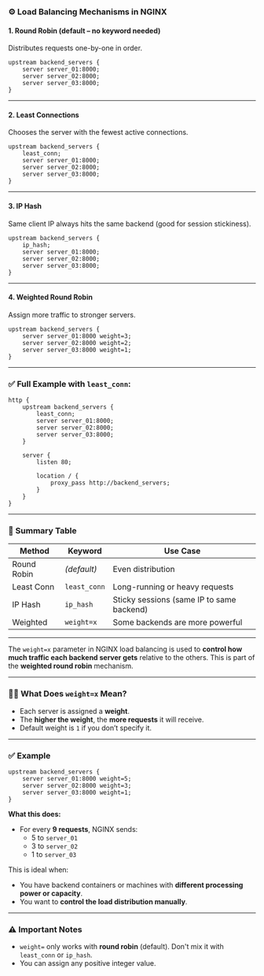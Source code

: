 
### ⚙️ Load Balancing Mechanisms in NGINX

#### 1. **Round Robin** (default – no keyword needed)

Distributes requests one-by-one in order.

```nginx
upstream backend_servers {
    server server_01:8000;
    server server_02:8000;
    server server_03:8000;
}
```

---

#### 2. **Least Connections**

Chooses the server with the fewest active connections.

```nginx
upstream backend_servers {
    least_conn;
    server server_01:8000;
    server server_02:8000;
    server server_03:8000;
}
```

---

#### 3. **IP Hash**

Same client IP always hits the same backend (good for session stickiness).

```nginx
upstream backend_servers {
    ip_hash;
    server server_01:8000;
    server server_02:8000;
    server server_03:8000;
}
```

---

#### 4. **Weighted Round Robin**

Assign more traffic to stronger servers.

```nginx
upstream backend_servers {
    server server_01:8000 weight=3;
    server server_02:8000 weight=2;
    server server_03:8000 weight=1;
}
```

---

### ✅ Full Example with `least_conn`:

```nginx
http {
    upstream backend_servers {
        least_conn;
        server server_01:8000;
        server server_02:8000;
        server server_03:8000;
    }

    server {
        listen 80;

        location / {
            proxy_pass http://backend_servers;
        }
    }
}
```

---

### 📌 Summary Table

| Method         | Keyword     | Use Case                            |
|----------------|-------------|-------------------------------------|
| Round Robin    | *(default)* | Even distribution                   |
| Least Conn     | `least_conn`| Long-running or heavy requests      |
| IP Hash        | `ip_hash`   | Sticky sessions (same IP to same backend) |
| Weighted       | `weight=x`  | Some backends are more powerful     |

---

The `weight=x` parameter in NGINX load balancing is used to **control how much traffic each backend server gets** relative to the others. This is part of the **weighted round robin** mechanism.

---

### 🏋️‍♂️ What Does `weight=x` Mean?

- Each server is assigned a **weight**.
- The **higher the weight**, the **more requests** it will receive.
- Default weight is `1` if you don’t specify it.

---

### ✅ Example

```nginx
upstream backend_servers {
    server server_01:8000 weight=5;
    server server_02:8000 weight=3;
    server server_03:8000 weight=1;
}
```

**What this does:**
- For every **9 requests**, NGINX sends:
  - 5 to `server_01`
  - 3 to `server_02`
  - 1 to `server_03`

This is ideal when:
- You have backend containers or machines with **different processing power or capacity**.
- You want to **control the load distribution manually**.

---

### ⚠️ Important Notes

- `weight=` only works with **round robin** (default). Don't mix it with `least_conn` or `ip_hash`.
- You can assign any positive integer value.


